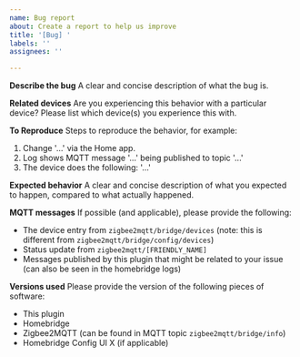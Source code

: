 ```yaml
---
name: Bug report
about: Create a report to help us improve
title: '[Bug] '
labels: ''
assignees: ''

---
```


**Describe the bug**
A clear and concise description of what the bug is.

**Related devices**
Are you experiencing this behavior with a particular device?
Please list which device(s) you experience this with.

**To Reproduce**
Steps to reproduce the behavior, for example:
1. Change '...' via the Home app.
2. Log shows MQTT message '...' being published to topic '...'
3. The device does the following: '...'

**Expected behavior**
A clear and concise description of what you expected to happen, compared to what actually happened.

**MQTT messages**
If possible (and applicable), please provide the following:
* The device entry from `zigbee2mqtt/bridge/devices` (note: this is different from `zigbee2mqtt/bridge/config/devices`)
* Status update from `zigbee2mqtt/[FRIENDLY_NAME]`
* Messages published by this plugin that might be related to your issue (can also be seen in the homebridge logs)

**Versions used**
Please provide the version of the following pieces of software:
 - This plugin
 - Homebridge
 - Zigbee2MQTT (can be found in MQTT topic `zigbee2mqtt/bridge/info`)
 - Homebridge Config UI X (if applicable)
